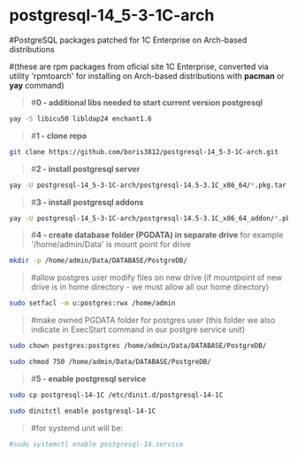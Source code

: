 # postgresql-14_5-3-1C-arch
#PostgreSQL packages patched for 1C Enterprise on Arch-based distributions 

#(these are rpm packages from oficial site 1C Enterprise, converted via utility 'rpmtoarch' for installing on Arch-based distributions with **pacman** or **yay** command)

>#**0 - additional libs needed to start current version postgresql**
```bash
yay -S libicu50 libldap24 enchant1.6
```
>#**1 - clone repo**
```bash
git clone https://github.com/boris3812/postgresql-14_5-3-1C-arch.git
```
>#**2 - install postgresql server**
```bash
yay -U postgresql-14_5-3-1C-arch/postgresql-14.5-3.1C_x86_64/*.pkg.tar.zst
```
>#**3 - install postgresql addons**
```bash
yay -U postgresql-14_5-3-1C-arch/postgresql-14.5-3.1C_x86_64_addon/*.pkg.tar.zst
```
>#**4 - create database folder (PGDATA) in separate drive** for example  '/home/admin/Data' is mount point for drive
```bash
mkdir -p /home/admin/Data/DATABASE/PostgreDB/
```
>#allow postgres user modify files on new drive (if mountpoint of new drive is in home directory - we must allow all our home directory)
```bash
sudo setfacl -m u:postgres:rwx /home/admin
```
>#make owned PGDATA folder for postgres user (this folder we also indicate in ExecStart command in our postgre service unit)
```bash
sudo chown postgres:postgres /home/admin/Data/DATABASE/PostgreDB/

sudo chmod 750 /home/admin/Data/DATABASE/PostgreDB/
```
>#**5 - enable postgresql service**
```bash
sudo cp postgresql-14-1C /etc/dinit.d/postgresql-14-1C

sudo dinitctl enable postgresql-14-1C
```
>#for systemd unit will be:
```bash
#sudo systemctl enable postgresql-14.service
```
